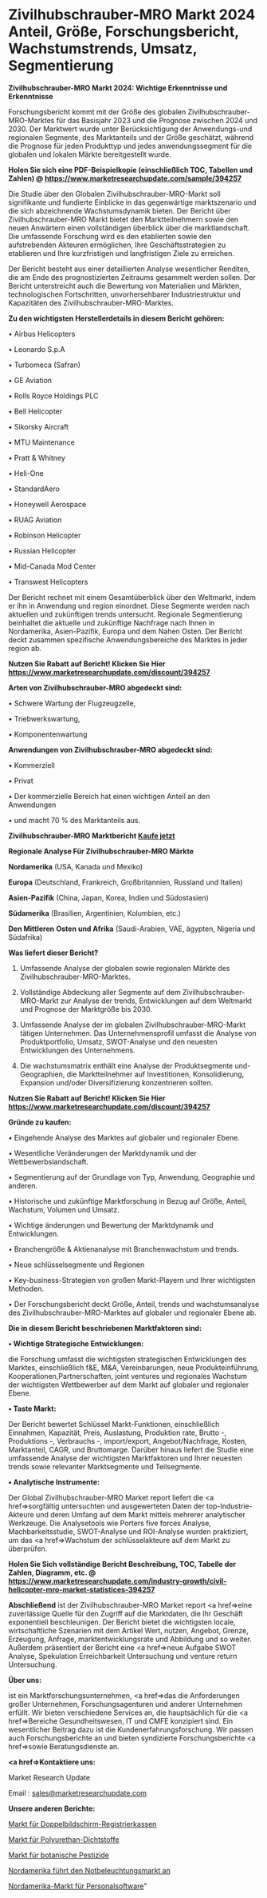 # Zivilhubschrauber-MRO Markt 2024 Anteil, Größe, Forschungsbericht, Wachstumstrends, Umsatz, Segmentierung

<strong>Zivilhubschrauber-MRO Markt 2024: Wichtige Erkenntnisse und Erkenntnisse</strong>

Forschungsbericht kommt mit der Größe des globalen Zivilhubschrauber-MRO-Marktes für das Basisjahr 2023 und die Prognose zwischen 2024 und 2030. Der Marktwert wurde unter Berücksichtigung der Anwendungs-und regionalen Segmente, des Marktanteils und der Größe geschätzt, während die Prognose für jeden Produkttyp und jedes anwendungssegment für die globalen und lokalen Märkte bereitgestellt wurde.

<strong>Holen Sie sich eine PDF-Beispielkopie (einschließlich TOC, Tabellen und Zahlen) @
</strong><strong><a href=https://www.marketresearchupdate.com/sample/394257><strong>https://www.marketresearchupdate.com/sample/394257</u></font></a></strong></strong>

Die Studie über den Globalen Zivilhubschrauber-MRO-Markt soll signifikante und fundierte Einblicke in das gegenwärtige marktszenario und die sich abzeichnende Wachstumsdynamik bieten. Der Bericht über Zivilhubschrauber-MRO Markt bietet den Marktteilnehmern sowie den neuen Anwärtern einen vollständigen überblick über die marktlandschaft. Die umfassende Forschung wird es den etablierten sowie den aufstrebenden Akteuren ermöglichen, Ihre Geschäftsstrategien zu etablieren und Ihre kurzfristigen und langfristigen Ziele zu erreichen.

Der Bericht besteht aus einer detaillierten Analyse wesentlicher Renditen, die am Ende des prognostizierten Zeitraums gesammelt werden sollen. Der Bericht unterstreicht auch die Bewertung von Materialien und Märkten, technologischen Fortschritten, unvorhersehbarer Industriestruktur und Kapazitäten des Zivilhubschrauber-MRO-Marktes.

<strong>Zu den wichtigsten Herstellerdetails in diesem Bericht gehören:</strong>

• Airbus Helicopters

• Leonardo S.p.A

• Turbomeca (Safran)

• GE Aviation

• Rolls Royce Holdings PLC

• Bell Helicopter

• Sikorsky Aircraft

• MTU Maintenance

• Pratt & Whitney

• Heli-One

• StandardAero

• Honeywell Aerospace

• RUAG Aviation

• Robinson Helicopter

• Russian Helicopter

• Mid-Canada Mod Center

• Transwest Helicopters

Der Bericht rechnet mit einem Gesamtüberblick über den Weltmarkt, indem er ihn in Anwendung und region einordnet. Diese Segmente werden nach aktuellen und zukünftigen trends untersucht. Regionale Segmentierung beinhaltet die aktuelle und zukünftige Nachfrage nach Ihnen in Nordamerika, Asien-Pazifik, Europa und dem Nahen Osten. Der Bericht deckt zusammen spezifische Anwendungsbereiche des Marktes in jeder region ab.

<strong>Nutzen Sie Rabatt auf Bericht! Klicken Sie Hier
</strong><strong><a href=https://www.marketresearchupdate.com/discount/394257>https://www.marketresearchupdate.com/discount/394257</b></u></font></strong></a>

<strong>Arten von Zivilhubschrauber-MRO abgedeckt sind:</strong>

• Schwere Wartung der Flugzeugzelle,

• Triebwerkswartung,

• Komponentenwartung

<strong>Anwendungen von Zivilhubschrauber-MRO abgedeckt sind:</strong>

• Kommerziell

• Privat

• Der kommerzielle Bereich hat einen wichtigen Anteil an den Anwendungen

• und macht 70 % des Marktanteils aus.

<strong>Zivilhubschrauber-MRO Marktbericht <a href=https://www.marketresearchupdate.com/buynow/394257>Kaufe jetzt</a></strong>

<strong>Regionale Analyse Für Zivilhubschrauber-MRO Märkte</strong>

<strong>Nordamerika</strong> (USA, Kanada und Mexiko)

<strong>Europa</strong> (Deutschland, Frankreich, Großbritannien, Russland und Italien)

<strong>Asien-Pazifik</strong> (China, Japan, Korea, Indien und Südostasien)

<strong>Südamerika</strong> (Brasilien, Argentinien, Kolumbien, etc.)

<strong>Den Mittleren</strong> <strong>Osten und Afrika</strong> (Saudi-Arabien, VAE, ägypten, Nigeria und Südafrika)

<strong>Was liefert dieser Bericht?</strong>

1. Umfassende Analyse der globalen sowie regionalen Märkte des Zivilhubschrauber-MRO-Marktes.

2. Vollständige Abdeckung aller Segmente auf dem Zivilhubschrauber-MRO-Markt zur Analyse der trends, Entwicklungen auf dem Weltmarkt und Prognose der Marktgröße bis 2030.

3. Umfassende Analyse der im globalen Zivilhubschrauber-MRO-Markt tätigen Unternehmen. Das Unternehmensprofil umfasst die Analyse von Produktportfolio, Umsatz, SWOT-Analyse und den neuesten Entwicklungen des Unternehmens.

4. Die wachstumsmatrix enthält eine Analyse der Produktsegmente und-Geographien, die Marktteilnehmer auf Investitionen, Konsolidierung, Expansion und/oder Diversifizierung konzentrieren sollten.

<strong>Nutzen Sie Rabatt auf Bericht! Klicken Sie Hier
</strong><strong><a href=https://www.marketresearchupdate.com/discount/394257>https://www.marketresearchupdate.com/discount/394257</b></u></font></strong></a>

<strong>Gründe zu kaufen:</strong>

• Eingehende Analyse des Marktes auf globaler und regionaler Ebene.

• Wesentliche Veränderungen der Marktdynamik und der Wettbewerbslandschaft.

• Segmentierung auf der Grundlage von Typ, Anwendung, Geographie und anderen.

• Historische und zukünftige Marktforschung in Bezug auf Größe, Anteil, Wachstum, Volumen und Umsatz.

• Wichtige änderungen und Bewertung der Marktdynamik und Entwicklungen.

• Branchengröße &amp; Aktienanalyse mit Branchenwachstum und trends.

• Neue schlüsselsegmente und Regionen

• Key-business-Strategien von großen Markt-Playern und Ihrer wichtigsten Methoden.

• Der Forschungsbericht deckt Größe, Anteil, trends und wachstumsanalyse des Zivilhubschrauber-MRO-Marktes auf globaler und regionaler Ebene ab.

<strong>Die in diesem Bericht beschriebenen Marktfaktoren sind:</strong>

<strong>• Wichtige Strategische Entwicklungen:</strong>

die Forschung umfasst die wichtigsten strategischen Entwicklungen des Marktes, einschließlich f&amp;E, M&amp;A, Vereinbarungen, neue Produkteinführung, Kooperationen,Partnerschaften, joint ventures und regionales Wachstum der wichtigsten Wettbewerber auf dem Markt auf globaler und regionaler Ebene.

<strong>• Taste Markt:</strong>

Der Bericht bewertet Schlüssel Markt-Funktionen, einschließlich Einnahmen, Kapazität, Preis, Auslastung, Produktion rate, Brutto -, Produktions -, Verbrauchs -, import/export, Angebot/Nachfrage, Kosten, Marktanteil, CAGR, und Bruttomarge. Darüber hinaus liefert die Studie eine umfassende Analyse der wichtigsten Marktfaktoren und Ihrer neuesten trends sowie relevanter Marktsegmente und Teilsegmente.

<strong>• Analytische Instrumente:</strong>

Der Global Zivilhubschrauber-MRO Market report liefert die <a href=>sorgf</a>ältig untersuchten und ausgewerteten Daten der top-Industrie-Akteure und deren Umfang auf dem Markt mittels mehrerer analytischer Werkzeuge. Die Analysetools wie Porters five forces Analyse, Machbarkeitsstudie, SWOT-Analyse und ROI-Analyse wurden praktiziert, um das <a href=>Wachstum</a> der schlüsselakteure auf dem Markt zu überprüfen.

<strong>Holen Sie Sich vollständige Bericht Beschreibung, TOC, Tabelle der Zahlen, Diagramm, etc. @ </strong><strong><a href=https://www.marketresearchupdate.com/industry-growth/civil-helicopter-mro-market-statistices-394257>https://www.marketresearchupdate.com/industry-growth/civil-helicopter-mro-market-statistices-394257</a></font></strong>

<strong>Abschließend</strong> ist der Zivilhubschrauber-MRO Market report <a href=>eine</a> zuverlässige Quelle für den Zugriff auf die Marktdaten, die Ihr Geschäft exponentiell beschleunigen. Der Bericht bietet die wichtigsten locale, wirtschaftliche Szenarien mit dem Artikel Wert, nutzen, Angebot, Grenze, Erzeugung, Anfrage, marktentwicklungsrate und Abbildung und so weiter. Außerdem präsentiert der Bericht eine <a href=>neue</a> Aufgabe SWOT Analyse, Spekulation Erreichbarkeit Untersuchung und venture return Untersuchung.

<strong>Über uns:</strong>

 ist ein Marktforschungsunternehmen, <a href=>das</a> die Anforderungen großer Unternehmen, Forschungsagenturen und anderer Unternehmen erfüllt. Wir bieten verschiedene Services an, die hauptsächlich für die <a href=>Bereiche</a> Gesundheitswesen, IT und CMFE konzipiert sind. Ein wesentlicher Beitrag dazu ist die Kundenerfahrungsforschung. Wir passen auch Forschungsberichte an und bieten syndizierte Forschungsberichte <a href=>sowie</a> Beratungsdienste an.

<strong><a href=>Kontaktiere uns:</a></strong>

Market Research Update

Email : sales@marketresearchupdate.com

<strong>Unsere anderen Berichte:</strong>

<a href=https://www.linkedin.com/pulse/double-screen-cash-registers-market-latest-report>Markt für Doppelbildschirm-Registrierkassen</a>

<a href=https://www.linkedin.com/pulse/polyurethane-sealants-market-size-historical>Markt für Polyurethan-Dichtstoffe</a>

<a href=https://www.linkedin.com/pulse/botanical-pesticides-market-outlooks-2023-size>Markt für botanische Pestizide</a>

<a href=https://www.linkedin.com/pulse/north-america-led-emergency-lighting-market>Nordamerika führt den Notbeleuchtungsmarkt an</a>

<a href=https://www.linkedin.com/pulse/north-america-human-resources-software-market>Nordamerika-Markt für Personalsoftware</a>"
